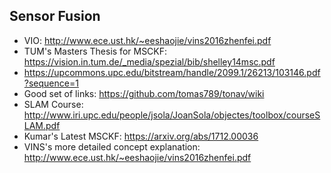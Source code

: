 ## Sensor Fusion
- VIO: http://www.ece.ust.hk/~eeshaojie/vins2016zhenfei.pdf
- TUM's Masters Thesis for MSCKF: https://vision.in.tum.de/_media/spezial/bib/shelley14msc.pdf
- https://upcommons.upc.edu/bitstream/handle/2099.1/26213/103146.pdf?sequence=1
- Good set of links: https://github.com/tomas789/tonav/wiki
- SLAM Course: http://www.iri.upc.edu/people/jsola/JoanSola/objectes/toolbox/courseSLAM.pdf
- Kumar's Latest MSCKF: https://arxiv.org/abs/1712.00036
- VINS's more detailed concept explanation: http://www.ece.ust.hk/~eeshaojie/vins2016zhenfei.pdf

